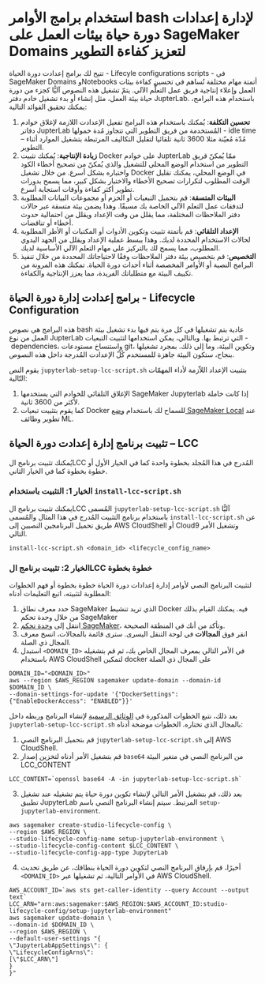 # استخدام برامج الأوامر bash لإدارة إعدادات دورة حياة بيئات العمل على SageMaker Domains لتعزيز كفاءة التطوير

تتيح لك برامج إعدادت دورة الحياة - Lifecyle configurations scripts - في SageMaker Domains وNotebooks أتمتة مهام مختلفة تُساهم في تحسين كفاءة بيئات العمل وإعلاء إنتاجية فريق عمل التعلُّم الآلي. يتمّ تشغيل هذه النصوص آليًّا كجزء من دورة حياة بيئة العمل، مثل إنشاء أو بدء تشغيل خادم دفتر JupterLab. باستخدام هذه البرامج، يمكنك تحقيق الفوائد التالية:

1. **تحسين التكلفة**: يُمكنك باستخدام هذه البرامج تفعيل الإعدادت اللازمة لإغلاق خوادم دفاتر JupterLab المُستخدمة من فريق التطوير التي تتجاوز مُدة خمولها - idle time – مُدّة مُعيّنة مثلا 3600 ثانية تلقائيا لتقليل التكاليف المرتبطة بتشغيل الموارد أثناء التطوير. 
2. **زيادة الإنتاجية**: يُمكنك تثبيت Docker على خوادم JupterLab ممّا يُمكنّ قريق التطوير من استخدام الوضع المحلي للتشغيل والذي يُمكنّ من تصحيح أخطاء الكود واختباره بشكل أسرع. من خلال تشغيل Docker في الوضع المحلي، يمكنك تقليل الوقت المطلوب لتكرارات تصحيح الأخطاء والاختبار بشكل كبير، مما يسمح بدورات تطوير أكثر كفاءة وأوقات استجابة أسرع.
3. **البيئات المتسقة**: قم بتحميل التبعيات أو الحزم أو مجموعات البيانات المطلوبة لتدفقات عمل التعلم الآلي الخاصة بك مسبقًا. وهذا يضمن بيئة متسقة عبر حالات دفتر الملاحظات المختلفة، مما يقلل من وقت الإعداد ويقلل من احتمالية حدوث أخطاء أو تناقضات.
4. **الإعداد التلقائي**: قم بأتمتة تثبيت وتكوين الأدوات أو المكتبات أو الأطر المطلوبة لحالات الاستخدام المحددة لديك. وهذا يبسط عملية الإعداد ويقلل من الجهد اليدوي المطلوب، مما يسمح لك بالتركيز على مهام التعلم الآلي الأساسية لديك.
5. **التخصيص**: قم بتخصيص بيئة دفتر الملاحظات وفقًا لاحتياجاتك المحددة من خلال تنفيذ البرامج النصية أو الأوامر المخصصة أثناء أحداث دورة الحياة. تمكنك هذه المرونة من تكييف البيئة مع متطلباتك الفريدة، مما يعزز الإنتاجية والكفاءة.

## برامج إعدادت إدارة دورة الحياة - Lifecycle Configuration

هذه البرامج هي نصوص bash عادية يتم تشغيلها في كل مرة يتم فيها بدء تشغيل بيئة العمل من نوع JupterLab التي ترتبط بها.
وبالتالي، يمكن استخدامها لتثبيت التبعيات - dependencies، واستنساخ مستودعات git، وتكوين البيئة، وما إلى ذلك.
بمجرد تشغيلها بنجاح، ستكون البيئة جاهزة للمستخدم كُلّ الإعدادت المُدرجة داخل هذه النصوص.

يقوم النص `jupyterlab-setup-lcc-script.sh` بتثبيت الإعداد اللاّزمة لأداء المهمّات التّالية:

1. الإغلاق التلقائي للخوادم التي يستخدمها SageMaker Jupyterlab إذا كانت خاملة لأكثر من 3600 ثانية.
2. كما يقوم بتثبيت تبعيات Docker للسماح لك باستخدام [وضع SageMaker Local](https://docs.aws.amazon.com/sagemaker/latest/dg/pipelines-local-mode.html) عند تطوير وظائف ML.

## تثبيت برنامج إدارة إعدادت دورة الحياة – LCC
يُمكنك تثبيت برنامج الLCC المُدرج في هذا المُجلد بخطوة واحدة كما في الخيار الأول أو خطوة بخطوة كما في الخيار الثاني. 
### الخيار 1: التثبيت باستخدام `install-lcc-script.sh`

يمكنك تثبيت برنامج الLCC المُسمى  `jupyterlab-setup-lcc-script.sh` آليًّا باستخدام برنامج التثبيت المُدرج في هذا المثال والمُسمى `install-lcc-script.sh` عن طريق تحميل البرنامجين النصيين إلى AWS CloudShell أو Cloud9 وتشغيل الأمر التالي.

```
install-lcc-script.sh <domain_id> <lifecycle_config_name>
````

### الخيار 2: تثبيت برنامج الLCC خطوة بخطوة

لتثبيت البرنامج النصي  لأوامر إدارة إعدادات دورة الحياة خطوة بخطوة أو فهم الخطوات المطلوبة لتثبيته، اتبع التعليمات أدناه:

1. حدد معرف نطاق SageMaker الذي تريد تنشيط Docker فيه. يمكنك القيام بذلك من خلال وحدة تحكم SageMaker
1. انتقل إلى [وحدة تحكم SageMaker](https://console.aws.amazon.com/sagemaker/home)، وتأكد من أنك في المنطقة الصحيحة.
2. انقر فوق **المجالات** في لوحة التنقل اليسرى. سترى قائمة بالمجالات، انسخ معرف المجال ذي الصلة.
2. استبدل `<DOMAIN_ID>` في الأمر التالي بمعرف المجال الخاص بك، ثم قم بتشغيله باستخدام AWS CloudShell لتمكين docker على المجال ذي الصلة
```
DOMAIN_ID="<DOMAIN_ID>"
aws --region $AWS_REGION sagemaker update-domain --domain-id $DOMAIN_ID \
--domain-settings-for-update '{"DockerSettings": {"EnableDockerAccess": "ENABLED"}}'
```
بعد ذلك، نتبع الخطوات المذكورة في [الوثائق الرسمية](https://docs.aws.amazon.com/sagemaker/latest/dg/jl-lcc-create.html) لإنشاء البرنامج وربطه داخل `jupyterlab-setup-lcc-script.sh`
بالمجال الذي تختاره. الخطوات موضحة أدناه:

1. قم بتحميل البرنامج النصي `jupyterlab-setup-lcc-script.sh` إلى AWS CloudShell.
2. قم بتشغيل الأمر أدناه لتخزين إصدار `base64` من البرنامج النصي في متغير البيئة LCC_CONTENT
```
LCC_CONTENT=`openssl base64 -A -in jupyterlab-setup-lcc-script.sh`
```
3. بعد ذلك، قم بتشغيل الأمر التالي لإنشاء تكوين دورة حياة يتم تشغيله عند تشغيل تطبيق JupyterLab المرتبط. سيتم إنشاء البرنامج النصي باسم `setup-jupyterlab-environment`.
```
aws sagemaker create-studio-lifecycle-config \
--region $AWS_REGION \
--studio-lifecycle-config-name setup-jupyterlab-environment \
--studio-lifecycle-config-content $LCC_CONTENT \
--studio-lifecycle-config-app-type JupyterLab
```
4. أخيرًا، قم بإرفاق البرنامج النصي لتكوين دورة الحياة بنطاقك، عن طريق تحديث `<DOMAIN_ID>`  في الأوامر التالية، ثم تشغيلها عبر AWS CloudShell.
```
AWS_ACCOUNT_ID=`aws sts get-caller-identity --query Account --output text`
LCC_ARN="arn:aws:sagemaker:$AWS_REGION:$AWS_ACCOUNT_ID:studio-lifecycle-config/setup-jupyterlab-environment"
aws sagemaker update-domain \
--domain-id $DOMAIN_ID \
--region $AWS_REGION \
--default-user-settings "{
\"JupyterLabAppSettings\": {
\"LifecycleConfigArns\":
[\"$LCC_ARN\"]
}
}"
```